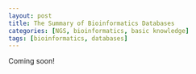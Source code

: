 ```yaml
---
layout: post
title: The Summary of Bioinformatics Databases
categories: [NGS, bioinformatics, basic knowledge]
tags: [bioinformatics, databases]
---
```


Coming soon!
